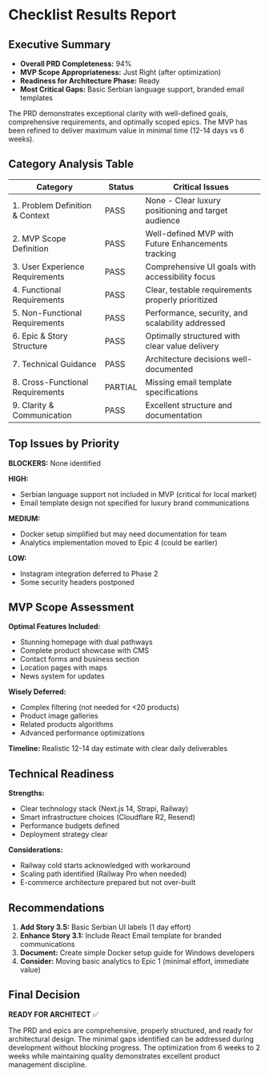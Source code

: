 # Checklist Results Report

## Executive Summary

- **Overall PRD Completeness:** 94%
- **MVP Scope Appropriateness:** Just Right (after optimization)
- **Readiness for Architecture Phase:** Ready
- **Most Critical Gaps:** Basic Serbian language support, branded email templates

The PRD demonstrates exceptional clarity with well-defined goals, comprehensive requirements, and optimally scoped epics. The MVP has been refined to deliver maximum value in minimal time (12-14 days vs 6 weeks).

## Category Analysis Table

| Category | Status | Critical Issues |
|----------|--------|-----------------|
| 1. Problem Definition & Context | PASS | None - Clear luxury positioning and target audience |
| 2. MVP Scope Definition | PASS | Well-defined MVP with Future Enhancements tracking |
| 3. User Experience Requirements | PASS | Comprehensive UI goals with accessibility focus |
| 4. Functional Requirements | PASS | Clear, testable requirements properly prioritized |
| 5. Non-Functional Requirements | PASS | Performance, security, and scalability addressed |
| 6. Epic & Story Structure | PASS | Optimally structured with clear value delivery |
| 7. Technical Guidance | PASS | Architecture decisions well-documented |
| 8. Cross-Functional Requirements | PARTIAL | Missing email template specifications |
| 9. Clarity & Communication | PASS | Excellent structure and documentation |

## Top Issues by Priority

**BLOCKERS:** None identified

**HIGH:**
- Serbian language support not included in MVP (critical for local market)
- Email template design not specified for luxury brand communications

**MEDIUM:**
- Docker setup simplified but may need documentation for team
- Analytics implementation moved to Epic 4 (could be earlier)

**LOW:**
- Instagram integration deferred to Phase 2
- Some security headers postponed

## MVP Scope Assessment

**Optimal Features Included:**
- Stunning homepage with dual pathways
- Complete product showcase with CMS
- Contact forms and business section
- Location pages with maps
- News system for updates

**Wisely Deferred:**
- Complex filtering (not needed for <20 products)
- Product image galleries
- Related products algorithms
- Advanced performance optimizations

**Timeline:** Realistic 12-14 day estimate with clear daily deliverables

## Technical Readiness

**Strengths:**
- Clear technology stack (Next.js 14, Strapi, Railway)
- Smart infrastructure choices (Cloudflare R2, Resend)
- Performance budgets defined
- Deployment strategy clear

**Considerations:**
- Railway cold starts acknowledged with workaround
- Scaling path identified (Railway Pro when needed)
- E-commerce architecture prepared but not over-built

## Recommendations

1. **Add Story 3.5:** Basic Serbian UI labels (1 day effort)
2. **Enhance Story 3.1:** Include React Email template for branded communications
3. **Document:** Create simple Docker setup guide for Windows developers
4. **Consider:** Moving basic analytics to Epic 1 (minimal effort, immediate value)

## Final Decision

**READY FOR ARCHITECT** ✅

The PRD and epics are comprehensive, properly structured, and ready for architectural design. The minimal gaps identified can be addressed during development without blocking progress. The optimization from 6 weeks to 2 weeks while maintaining quality demonstrates excellent product management discipline.
